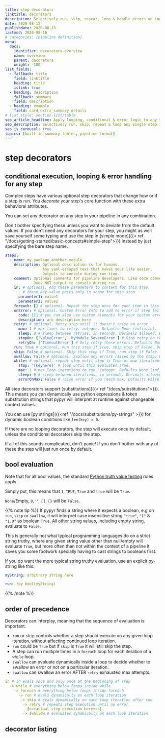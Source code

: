 ```yaml
---
title: step decorators
linktitle: decorators
description: Selectively run, skip, repeat, loop & handle errors on individual steps.
date: 2020-08-12
publishdate: 2020-08-13
lastmod: 2020-08-16
# categories: [pipeline definition]
menu:
  docs:
    identifier: decorators-overview
    name: overview
    parent: decorators
    weight: -100
list_fields:
  - fallback: title
    field: linktitle
    heading: title
    islink: true
  - heading: description
    fallback: summary
    field: description
  - heading: example
    field: card_extra_summary.details
# list_style: section-list/table
seo_article_headline: Apply looping, conditional & error logic to any task-runner step.
seo_description: Selectively run, skip, repeat & loop any single step in pipeline. Handle errors & automatic retries. 
seo_is_carousel: true
topics: [built-in summary tables, pipeline format]
---
```

# step decorators
## conditional execution, looping & error handling for any step
Complex steps have various optional step decorators that change how or
if a step is run. You _decorate_ your step's core function with these extra
behavioral attributes.

You can set any decorator on any step in your pipeline in any combination.

Don't bother specifying these unless you want to deviate from the default 
values. If you don't need any decorators for your step, you might as well save
yourself some typing and use the step in 
[simple mode]({{< ref "/docs/getting-started/basic-concepts#simple-step">}}) 
instead by just specifying the bare step name.

```yaml
steps:
  - name: my.package.another.module
    description: Optional description is for humans.
                 Any yaml-escaped text that makes your life easier.
                 Outputs to console during run-time.
    comment: Optional comments for pipeline developers. Like code comments.
             Does NOT output to console during run.
    in: # optional. Add these parameters to context for this step.
        # these key-value pairs only in scope for this step.
      parameter1: value1
      parameter2: value2
    foreach: [] # optional. Repeat the step once for each item in this list.
    onError: # optional. Custom Error Info to add to error if step fails.
      code: 111 # you can also use custom elements for your custom error.
      description: arb description here
    retry: # optional. Retry step until it doesn't raise an error.
      max: 1 # max times to retry. integer. Defaults None (infinite).
      sleep: 0 # sleep between retries, in seconds. Decimals allowed. Defaults 0.
      stopOn: ['ValueError', 'MyModule.SevereError'] # Stop retry on these errors. Defaults None (retry all).
      retryOn: ['TimeoutError'] # Only retry these errors. Defaults None (retry all).
    run: True # optional. Run this step if True, skip step if False. Defaults to True if not specified.
    skip: False # optional. Skip this step if True, run step if False. Defaults to False if not specified.
    swallow: False # optional. Swallow any errors raised by the step. Defaults to False if not specified.
    while: # optional. repeat step until stop is True or max iterations reached.
      stop: '{keyhere}' # loop until this evaluates True.
      max: 1 # max loop iterations to run. integer. Defaults None (infinite).
      sleep: 0 # sleep between iterations, in seconds. Decimals allowed. Defaults 0.
      errorOnMax: False # raise error if you reach max. Defaults False.
```

All step decorators support [substitutions]({{< ref "/docs/substitutions">}}).
This means you can dynamically use python expressions & token substitution 
strings that pypyr will interpret at runtime against changeable context values.

You can use [py strings]({{<ref "/docs/substitutions/py-strings" >}}) for 
dynamic boolean conditions like `len(key) > 0`.

If there are no looping decorators, the step will execute once by default, 
unless the conditional decorators skip the step.

If all of this sounds complicated, don't panic! If you don't bother
with any of these the step will just run once by default.

## bool evaluation
Note that for all bool values, the standard 
[Python truth value testing](https://docs.python.org/3/library/stdtypes.html#truth-value-testing)
rules apply.

Simply put, this means that `1`, `TRUE`, `True` and `true` will be `True`.

`None`/Empty, `0`,`''`, `[]`, `{}` will be `False`.

{{% note tip %}}
If pypyr finds a string where it expects a boolean, e.g on `run`, `skip` or 
`swallow`, it will interpret case insensitive string `"true"`, `"1"` & `"1.0"` 
as boolean `True`. All other string values, including empty string, evaluate to 
`False`.

This is generally not what typical programming languages do on a strict string
truthy, where any given string value other than null/empty will evaluate 
`True`, but more often than not within the context of a pipeline it saves you 
some footwork specially having to cast strings to booleans first.

If you do want the more typical string truthy evaluation, use an explicit 
py-string like this:

```yaml
myString: arbitrary string here

run: !py bool(myString)
```
{{% /note %}}

## order of precedence
Decorators can interplay, meaning that the sequence of evaluation is
important.

- `run` or `skip` controls whether a step should execute on any given loop 
  iteration, without affecting continued loop iteration.
- `run` could be `True` but if `skip` is `True` it will still skip the step.
- A step can run multiple times in a `foreach` loop for each iteration of a 
  `while` loop.
- `swallow` can evaluate dynamically inside a loop to decide whether
  to swallow an error or not on a particular iteration.
- `swallow` can swallow an error AFTER `retry` exhausted max attempts.

```yaml
in # in evals once and only once at the beginning of step
  -> while # everything below loops inside while
    -> foreach # everything below loops inside foreach
      -> run # evals dynamically on each loop iteration
       -> skip # evals dynamically on each loop iteration after run
        -> retry # repeats step execution until no error
          [>>>actual step execution here<<<]
        -> swallow # evaluates dynamically on each loop iteration
```

## decorator listing